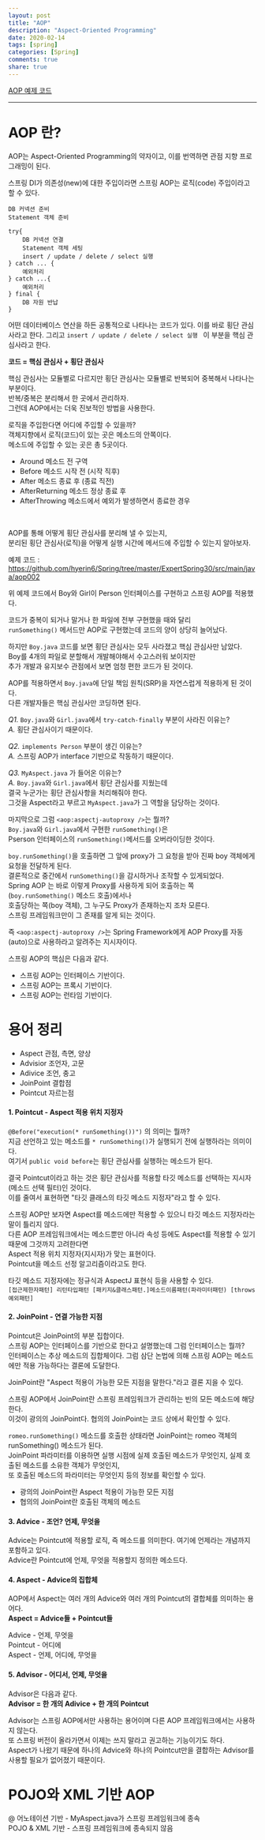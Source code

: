 ```yaml
---
layout: post
title: "AOP"  
description: "Aspect-Oriented Programming"
date: 2020-02-14
tags: [spring]
categories: [Spring]
comments: true
share: true
---
```

 
[AOP 예제 코드](https://github.com/hyerin6/Spring/tree/master/ExpertSpring30/src/main/java)

---

# AOP 란?     
AOP는 Aspect-Oriented Programming의 약자이고, 이를 번역하면 관점 지향 프로그래밍이 된다.   

스프링 DI가 의존성(new)에 대한 주입이라면 스프링 AOP는 로직(code) 주입이라고 할 수 있다.   

```
DB 커넥션 준비 
Statement 객체 준비 

try{
    DB 커넥션 연결 
    Statement 객체 세팅 
    insert / update / delete / select 실행 
} catch ... {
    예외처리 
} catch ...{
    예외처리 
} final {
    DB 자원 반납
}
```   



어떤 데이터베이스 연산을 하든 공통적으로 나타나는 코드가 있다. 
이를 바로 횡단 관심사라고 한다. 그리고 ```insert / update / delete / select 실행 ``` 이 부분을 핵심 관심사라고 한다.   

**코드 = 핵심 관심사 + 횡단 관심사**   

핵심 관심사는 모듈별로 다르지만 횡단 관심사는 모듈별로 반복되어 중복해서 나타나는 부분이다.   
반복/중복은 분리해서 한 곳에서 관리하자.       
그런데 AOP에서는 더욱 진보적인 방법을 사용한다.   

로직을 주입한다면 어디에 주입할 수 있을까?    
객체지향에서 로직(코드)이 있는 곳은 메소드의 안쪽이다.     
메소드에 주입할 수 있는 곳은 총 5곳이다.     
- Around 메소드 전 구역      
- Before 메소드 시작 전 (시작 직후)       
- After 메소드 종료 후 (종료 직전)     
- AfterReturning 메소드 정상 종료 후       
- AfterThrowing 메소드에서 예외가 발생하면서 종료한 경우      

<br />           


AOP를 통해 어떻게 횡단 관심사를 분리해 낼 수 있는지,    
분리된 횡단 관심사(로직)을 어떻게 실행 시간에 메서드에 주입할 수 있는지 알아보자.      

예제 코드 : <https://github.com/hyerin6/Spring/tree/master/ExpertSpring30/src/main/java/aop002>   

위 예제 코드에서 Boy와 Girl이 Person 인터페이스를 구현하고 스프링 AOP를 적용했다.   

코드가 중복이 되거나 말거나 한 파일에 전부 구현했을 때와 달리     
`runSomething()` 메서드만 AOP로 구현했는데 코드의 양이 상당히 늘어났다.     

하지만 `Boy.java` 코드를 보면 횡단 관심사는 모두 사라졌고 핵심 관심사만 남았다.     
Boy를 4개의 파일로 분할해서 개발해야해서 수고스러워 보이지만   
추가 개발과 유지보수 관점에서 보면 엄청 편한 코드가 된 것이다.   

AOP를 적용하면서 `Boy.java`에 단일 책임 원칙(SRP)을 자연스럽게 적용하게 된 것이다.     
다른 개발자들은 핵심 관심사만 코딩하면 된다.     

*Q1.* `Boy.java`와 `Girl.java`에서 `try-catch-finally` 부분이 사라진 이유는?          
*A.* 횡단 관심사이기 때문이다.     
               
*Q2.* `implements Person` 부분이 생긴 이유는?         
*A.* 스프링 AOP가 interface 기반으로 작동하기 때문이다.       
                           
*Q3.* `MyAspect.java` 가 들어온 이유는?               
*A.* `Boy.java`와 `Girl.java`에서 횡단 관심사를 지웠는데       
결국 누군가는 횡단 관심사항을 처리해줘야 한다.      
그것을 Aspect라고 부르고 `MyAspect.java`가 그 역할을 담당하는 것이다.         

마지막으로 그럼 `<aop:aspectj-autoproxy />`는 뭘까?            
`Boy.java`와 `Girl.java`에서 구현한 `runSomething()`은     
Pserson 인터페이스의 `runSomething()`메서드를 오버라이딩한 것이다.     
  
`boy.runSomething()`을 호출하면 그 앞에 proxy가 그 요청을 받아 진짜 boy 객체에게 요청을 전달하게 된다.      
결론적으로 중간에서 `runSomething()`을 감시하거나 조작할 수 있게되었다.      
Spring AOP 는 바로 이렇게 Proxy를 사용하게 되어 호출하는 쪽(`boy.runSomething()` 메소드 호출)에서나   
호출당하는 쪽(boy 객체), 그 누구도 Proxy가 존재하는지 조차 모른다.    
스프링 프레임워크만이 그 존재를 알게 되는 것이다.    

즉 `<aop:aspectj-autoproxy />`는 Spring Framework에게 AOP Proxy를 자동(auto)으로 사용하라고 알려주는 지시자이다.       


스프링 AOP의 핵심은 다음과 같다.   
- 스프링 AOP는 인터페이스 기반이다.  
- 스프링 AOP는 프록시 기반이다.  
- 스프링 AOP는 런타임 기반이다.    


# 용어 정리     
- Aspect 관점, 측면, 양상    
- Advisior 조언자, 고문  
- Adivice 조언, 충고  
- JoinPoint 결합점   
- Pointcut 자르는점  

#### 1. Pointcut - Aspect 적용 위치 지정자     
```@Before("execution(* runSomething())")``` 의 의미는 뭘까?  
지금 선언하고 있는 메소드를 ```* runSomething()```가 실행되기 전에 실행하라는 의미이다.   
여기서 ```public void before```는 횡단 관심사를 실행하는 메소드가 된다.   

결국 Pointcut이라고 하는 것은 횡단 관심사를 적용할 타깃 메소드를 선택하는 지시자(메소드 선택 필터)인 것이다.   
이를 줄여서 표현하면 "타깃 클래스의 타깃 메소드 지정자"라고 할 수 있다.   

스프링 AOP만 보자면 Aspect를 메소드에만 적용할 수 있으니 타깃 메소드 지정자라는 말이 틀리지 않다.   
다른 AOP 프레임워크에서는 메소드뿐만 아니라 속성 등에도 Aspect를 적용할 수 있기 때문에 그것까지 고려한다면   
Aspect 적용 위치 지정자(지시자)가 맞는 표현이다.   
Pointcut을 메소드 선정 알고리즘이라고도 한다.   

타깃 메소드 지정자에는 정규식과 AspectJ 표현식 등을 사용할 수 있다.   
```[접근제한자패턴] 리턴타입패턴 [패키지&클래스패턴.]메소드이름패턴(파라미터패턴) [throws 예외패턴]```   


#### 2. JoinPoint - 연결 가능한 지점    
Pointcut은 JoinPoint의 부분 집합이다.   
스프링 AOP는 인터페이스를 기반으로 한다고 설명했는데 그럼 인터페이스는 뭘까?  
인터페이스는 추상 메소드의 집합체이다. 그럼 삼단 논법에 의해 스프링 AOP는 메소드에만 적용 가능하다는 결론에 도달한다.   

JoinPoint란 "Aspect 적용이 가능한 모든 지점을 말한다."라고 결론 지을 수 있다.   

스프링 AOP에서 JoinPoint란 스프링 프레임워크가 관리하는 빈의 모든 메소드에 해당한다.    
이것이 광의의 JoinPoint다. 협의의 JoinPoint는 코드 상에서 확인할 수 있다.   

```romeo.runSomething()``` 메소드를 호출한 상태라면 JoinPoint는 romeo 객체의 runSomething() 메소드가 된다.   
JoinPoint 파라미터를 이용하면 실행 시점에 실제 호출된 메소드가 무엇인지, 실제 호출된 메소드를 소유한 객체가 무엇인지,   
또 호출된 메소드의 파라미터는 무엇인지 등의 정보를 확인할 수 있다.   

- 광의의 JoinPoint란 Aspect 적용이 가능한 모든 지점   
- 협의의 JoinPoint란 호출된 객체의 메소드  


#### 3. Advice - 조언? 언제, 무엇을   
Advice는 Pointcut에 적용할 로직, 즉 메소드를 의미한다. 여기에 언제라는 개념까지 포함하고 있다.   
Advice란 Pointcut에 언제, 무엇을 적용할지 정의한 메소드다.   


#### 4. Aspect - Advice의 집합체   
AOP에서 Aspect는 여러 개의 Advice와 여러 개의 Pointcut의 결합체를 의미하는 용어다.   
**Aspect = Advice들 + Pointcut들**  

Advice - 언제, 무엇을  
Pointcut - 어디에    
Aspect - 언제, 어디에, 무엇을   


#### 5. Advisor - 어디서, 언제, 무엇을   
Advisor은 다음과 같다.   
**Advisor = 한 개의 Adivice + 한 개의 Pointcut**  

Advisor는 스프링 AOP에서만 사용하는 용어이며 다른 AOP 프레임워크에서는 사용하지 않는다.   
또 스프링 버전이 올라가면서 이제는 쓰지 말라고 권고하는 기능이기도 하다.   
Aspect가 나왔기 때문에 하나의 Advice와 하나의 Pointcut만을 결합하는 Advisor를 사용할 필요가 없어졌기 때문이다.   


# POJO와 XML 기반 AOP   
@ 어노테이션 기반 - MyAspect.java가 스프링 프레임워크에 종속   
POJO & XML 기반 - 스프링 프레임워크에 종속되지 않음   

 